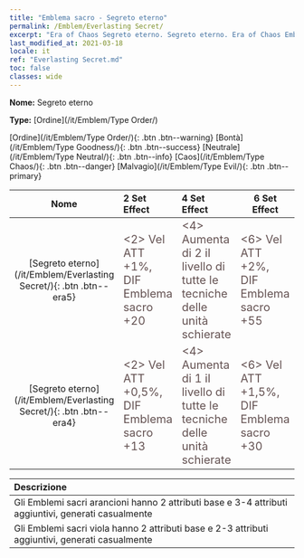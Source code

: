 ```yaml
---
title: "Emblema sacro - Segreto eterno"
permalink: /Emblem/Everlasting Secret/
excerpt: "Era of Chaos Segreto eterno. Segreto eterno. Era of Chaos Emblema sacro Segreto eterno. Era of Chaos Ordine Segreto eterno"
last_modified_at: 2021-03-18
locale: it
ref: "Everlasting Secret.md"
toc: false
classes: wide
---
```


 **Nome:** Segreto eterno

 **Type:** [Ordine](/it/Emblem/Type Order/)

  [Ordine](/it/Emblem/Type Order/){: .btn .btn--warning}   [Bontà](/it/Emblem/Type Goodness/){: .btn .btn--success}   [Neutrale](/it/Emblem/Type Neutral/){: .btn .btn--info}   [Caos](/it/Emblem/Type Chaos/){: .btn .btn--danger}   [Malvagio](/it/Emblem/Type Evil/){: .btn .btn--primary} 

  |         Nome            |    2 Set Effect    |   4 Set Effect   | 6 Set Effect   | 
  |:-----------------------:|:-------------------|:-----------------|----------------| 
  | [Segreto eterno](/it/Emblem/Everlasting Secret/){: .btn .btn--era5} | <span style="color: #645252;font-size:20px">&lt;2&gt; Vel ATT +1%, DIF Emblema sacro +20</span> | <span style="color: #645252;font-size:20px">&lt;4&gt; Aumenta di 2 il livello di tutte le tecniche delle unità schierate</span> | <span style="color: #645252;font-size:20px">&lt;6&gt; Vel ATT +2%, DIF Emblema sacro +55</span> | 
  | [Segreto eterno](/it/Emblem/Everlasting Secret/){: .btn .btn--era4} | <span style="color: #645252;font-size:20px">&lt;2&gt; Vel ATT +0,5%, DIF Emblema sacro +13</span> | <span style="color: #645252;font-size:20px">&lt;4&gt; Aumenta di 1 il livello di tutte le tecniche delle unità schierate</span> | <span style="color: #645252;font-size:20px">&lt;6&gt; Vel ATT +1,5%, DIF Emblema sacro +30</span> | 

  |         Descrizione            | 
  |:-------------------------------|
  | Gli Emblemi sacri arancioni hanno 2 attributi base e 3-4 attributi aggiuntivi, generati casualmente |
  | Gli Emblemi sacri viola hanno 2 attributi base e 2-3 attributi aggiuntivi, generati casualmente |
